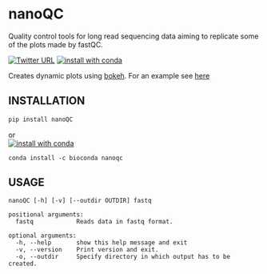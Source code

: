 # nanoQC
Quality control tools for long read sequencing data aiming to replicate some of the plots made by fastQC.

[![Twitter URL](https://img.shields.io/twitter/url/https/twitter.com/wouter_decoster.svg?style=social&label=Follow%20%40wouter_decoster)](https://twitter.com/wouter_decoster)
[![install with conda](https://anaconda.org/bioconda/nanoqc/badges/installer/conda.svg)](https://anaconda.org/bioconda/nanoqc)


Creates dynamic plots using [bokeh](https://bokeh.pydata.org/en/latest/).
For an example see [here](http://decoster.xyz/wouter/)


## INSTALLATION
```bash
pip install nanoQC
```
or  
[![install with conda](https://anaconda.org/bioconda/nanoqc/badges/installer/conda.svg)](https://anaconda.org/bioconda/nanoqc)
```
conda install -c bioconda nanoqc
```


## USAGE
```
nanoQC [-h] [-v] [--outdir OUTDIR] fastq

positional arguments:
  fastq            Reads data in fastq format.

optional arguments:
  -h, --help       show this help message and exit
  -v, --version    Print version and exit.
  -o, --outdir     Specify directory in which output has to be created.
```
